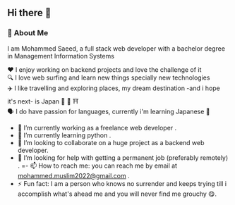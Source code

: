 ## Hi there 👋

### 📌 **About Me**
I am Mohammed Saeed, a full stack web developer with a bachelor degree in Management Information Systems   

❤️ I enjoy working on backend projects and love the challenge of it   
🔍 I love web surfing and learn new things specially new technologies    
✈️ I like travelling and exploring places, my dream destination -and i hope it's next- is Japan 🗾 🗻 ⛩️    
🗣️ I do have passion for languages, currently i'm learning Japanese 🎌   

- 🔭 I’m currently working as a freelance web developer .
- 🌱 I’m currently learning python .
- 👯 I’m looking to collaborate on a huge project as a backend web developer.
- 🤔 I’m looking for help with getting a permanent job (preferably remotely) .
=- 📫 How to reach me: you can reach me by email at mohammed.muslim2022@gmail.com .
- ⚡ Fun fact: I am a person who knows no surrender and keeps trying till i accomplish what's ahead me and you will never find me grouchy 😋.

